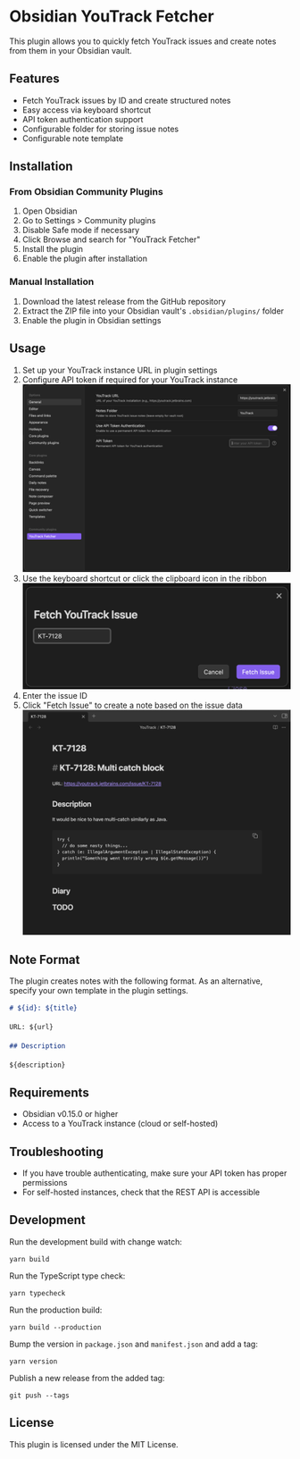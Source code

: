# Obsidian YouTrack Fetcher

This plugin allows you to quickly fetch YouTrack issues and create notes from them in your Obsidian vault.

## Features

- Fetch YouTrack issues by ID and create structured notes
- Easy access via keyboard shortcut
- API token authentication support
- Configurable folder for storing issue notes
- Configurable note template

## Installation

### From Obsidian Community Plugins

1. Open Obsidian
2. Go to Settings > Community plugins
3. Disable Safe mode if necessary
4. Click Browse and search for "YouTrack Fetcher"
5. Install the plugin
6. Enable the plugin after installation

### Manual Installation

1. Download the latest release from the GitHub repository
2. Extract the ZIP file into your Obsidian vault's `.obsidian/plugins/` folder
3. Enable the plugin in Obsidian settings

## Usage

1. Set up your YouTrack instance URL in plugin settings
2. Configure API token if required for your YouTrack instance
   ![plugin settings](images/settings.png "Plugin Settings")
3. Use the keyboard shortcut or click the clipboard icon in the ribbon
   ![fetch issue window](images/modal.png "Fetch Issue Window")
4. Enter the issue ID
5. Click "Fetch Issue" to create a note based on the issue data
   ![fetched issue](images/fetched.png "Fetched Issue")

## Note Format

The plugin creates notes with the following format. As an alternative, specify your own template in the plugin settings.

```markdown
# ${id}: ${title}

URL: ${url}

## Description

${description}
```

## Requirements

- Obsidian v0.15.0 or higher
- Access to a YouTrack instance (cloud or self-hosted)

## Troubleshooting

- If you have trouble authenticating, make sure your API token has proper permissions
- For self-hosted instances, check that the REST API is accessible

## Development

Run the development build with change watch:

```shell
yarn build
```

Run the TypeScript type check:

```shell
yarn typecheck
```

Run the production build:

```shell
yarn build --production
```

Bump the version in `package.json` and `manifest.json` and add a tag:

```shell
yarn version
```

Publish a new release from the added tag:

```shell
git push --tags
```

## License

This plugin is licensed under the MIT License.
